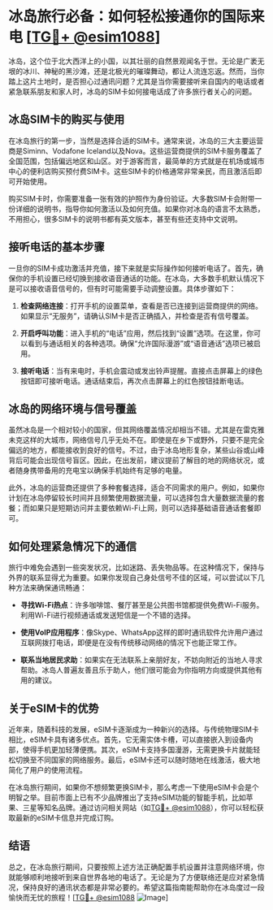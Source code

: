 # 冰岛旅行必备：如何轻松接通你的国际来电 [[TG💪+ @esim1088](https://t.me/s/esim1088)]

冰岛，这个位于北大西洋上的小国，以其壮丽的自然景观闻名于世。无论是广袤无垠的冰川、神秘的黑沙滩，还是北极光的璀璨舞动，都让人流连忘返。然而，当你踏上这片土地时，是否担心过通讯问题？尤其是当你需要接听来自国内的电话或者紧急联系朋友和家人时，冰岛的SIM卡如何接电话成了许多旅行者关心的问题。

## 冰岛SIM卡的购买与使用

在冰岛旅行的第一步，当然是选择合适的SIM卡。通常来说，冰岛的三大主要运营商是Siminn、Vodafone Iceland以及Nova。这些运营商提供的SIM卡服务覆盖了全国范围，包括偏远地区和山区。对于游客而言，最简单的方式就是在机场或城市中心的便利店购买预付费SIM卡。这些SIM卡的价格通常非常亲民，而且激活后即可开始使用。

购买SIM卡时，你需要准备一张有效的护照作为身份验证。大多数SIM卡会附带一份详细的说明书，指导你如何激活以及如何充值。如果你对冰岛的语言不太熟悉，不用担心，很多SIM卡的说明书都有英文版本，甚至有些还支持中文说明。

## 接听电话的基本步骤

一旦你的SIM卡成功激活并充值，接下来就是实际操作如何接听电话了。首先，确保你的手机设置已经切换到接收语音通话的功能。在冰岛，大多数手机默认情况下是可以接收语音信号的，但有时可能需要手动调整设置。具体步骤如下：

1. **检查网络连接**：打开手机的设置菜单，查看是否已连接到运营商提供的网络。如果显示“无服务”，请确认SIM卡是否正确插入，并检查是否有信号覆盖。
   
2. **开启呼叫功能**：进入手机的“电话”应用，然后找到“设置”选项。在这里，你可以看到与通话相关的各种选项。确保“允许国际漫游”或“语音通话”选项已被启用。

3. **接听电话**：当有来电时，手机会震动或发出铃声提醒。直接点击屏幕上的绿色按钮即可接听电话。通话结束后，再次点击屏幕上的红色按钮挂断电话。

## 冰岛的网络环境与信号覆盖

虽然冰岛是一个相对较小的国家，但其网络覆盖情况却相当不错。尤其是在雷克雅未克这样的大城市，网络信号几乎无处不在。即使是在乡下或野外，只要不是完全偏远的地方，都能接收到良好的信号。不过，由于冰岛地形复杂，某些山谷或山峰背后可能会出现信号盲区。因此，在出发前，建议提前了解目的地的网络状况，或者随身携带备用的充电宝以确保手机始终有足够的电量。

此外，冰岛的运营商还提供了多种套餐选择，适合不同需求的用户。例如，如果你计划在冰岛停留较长时间并且频繁使用数据流量，可以选择包含大量数据流量的套餐；而如果只是短期访问并主要依赖Wi-Fi上网，则可以选择基础语音通话套餐即可。

## 如何处理紧急情况下的通信

旅行中难免会遇到一些突发状况，比如迷路、丢失物品等。在这种情况下，保持与外界的联系显得尤为重要。如果你发现自己身处信号不佳的区域，可以尝试以下几种方法来确保通讯畅通：

- **寻找Wi-Fi热点**：许多咖啡馆、餐厅甚至是公共图书馆都提供免费Wi-Fi服务。利用Wi-Fi进行视频通话或发送短信是一个不错的选择。
  
- **使用VoIP应用程序**：像Skype、WhatsApp这样的即时通讯软件允许用户通过互联网拨打电话，即便是在没有传统移动网络的情况下也能正常工作。

- **联系当地居民求助**：如果实在无法联系上亲朋好友，不妨向附近的当地人寻求帮助。冰岛人普遍友善且乐于助人，他们很可能会为你指明方向或提供其他有用的建议。

## 关于eSIM卡的优势

近年来，随着科技的发展，eSIM卡逐渐成为一种新兴的选择。与传统物理SIM卡相比，eSIM卡具有诸多优点。首先，它无需实体卡槽，可以直接嵌入到设备内部，使得手机更加轻薄便携。其次，eSIM卡支持多国漫游，无需更换卡片就能轻松切换至不同国家的网络服务。最后，eSIM卡还可以随时随地在线激活，极大地简化了用户的使用流程。

在冰岛旅行期间，如果你不想频繁更换SIM卡，那么考虑一下使用eSIM卡会是个明智之举。目前市面上已有不少品牌推出了支持eSIM功能的智能手机，比如苹果、三星等知名品牌。通过访问相关网站（如[TG💪+ @esim1088](https://t.me/s/esim1088)），你可以轻松获取最新的eSIM卡信息并完成订购。

## 结语

总之，在冰岛旅行期间，只要按照上述方法正确配置手机设置并注意网络环境，你就能够顺利地接听到来自世界各地的电话了。无论是为了方便联络还是应对紧急情况，保持良好的通讯状态都是非常必要的。希望这篇指南能帮助你在冰岛度过一段愉快而无忧的旅程！[[TG💪+ @esim1088](https://t.me/s/esim1088) ![Image](https://i.postimg.cc/4NQfJmqS/Snipaste-2025-05-13-00-14-12.png)]